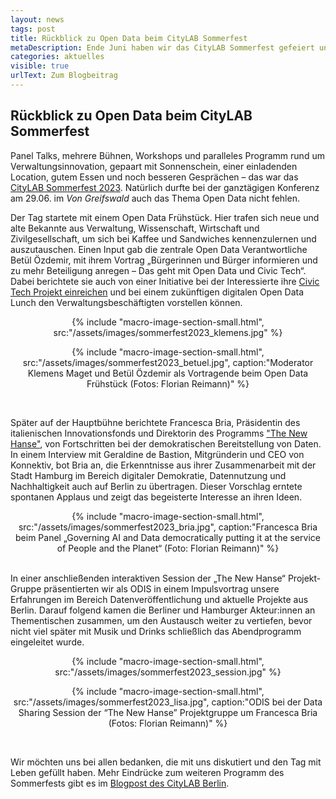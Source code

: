 ```yaml
---
layout: news
tags: post
title: Rückblick zu Open Data beim CityLAB Sommerfest
metaDescription: Ende Juni haben wir das CityLAB Sommerfest gefeiert und die ODIS durfte dabei natürlich nicht fehlen. Ein paar Einblicke vom Open Data Frühstück und unserer Session mit der "The New Hanse" Projektgruppe gibt es hier.
categories: aktuelles
visible: true
urlText: Zum Blogbeitrag
---
```


## Rückblick zu Open Data beim CityLAB Sommerfest

Panel Talks, mehrere Bühnen, Workshops und paralleles Programm rund um Verwaltungsinnovation, gepaart mit Sonnenschein, einer einladenden Location, gutem Essen und noch besseren Gesprächen – das war das [CityLAB Sommerfest 2023](https://citylab-berlin.org/de/events/citylab-sommerfest-2023/). Natürlich durfte bei der ganztägigen Konferenz am 29.06. im _Von Greifswald_ auch das Thema Open Data nicht fehlen.

Der Tag startete mit einem Open Data Frühstück. Hier trafen sich neue und alte Bekannte aus Verwaltung, Wissenschaft, Wirtschaft und Zivilgesellschaft, um sich bei Kaffee und Sandwiches kennenzulernen und auszutauschen. Einen Input gab die zentrale Open Data Verantwortliche Betül Özdemir, mit ihrem Vortrag „Bürgerinnen und Bürger informieren und zu mehr Beteiligung anregen – Das geht mit Open Data und Civic Tech“. Dabei berichtete sie auch von einer Initiative bei der Interessierte ihre [Civic Tech Projekt einreichen](https://mein.berlin.de/projekte/civic-tech-projekte-aus-berlin-mit-open-data/) und bei einem zukünftigen digitalen Open Data Lunch den Verwaltungsbeschäftigten vorstellen können.

<center>
{% include "macro-image-section-small.html", src:"/assets/images/sommerfest2023_klemens.jpg" %}

{% include "macro-image-section-small.html", src:"/assets/images/sommerfest2023_betuel.jpg", caption:"Moderator Klemens Maget und Betül Özdemir als Vortragende beim Open Data Frühstück (Fotos: Florian Reimann)" %}

</center>

<br>

Später auf der Hauptbühne berichtete Francesca Bria, Präsidentin des italienischen Innovationsfonds und Direktorin des Programms ["The New Hanse"](https://thenew.institute/en/programs/the-new-hanse), von Fortschritten bei der demokratischen Bereitstellung von Daten. In einem Interview mit Geraldine de Bastion, Mitgründerin und CEO von Konnektiv, bot Bria an, die Erkenntnisse aus ihrer Zusammenarbeit mit der Stadt Hamburg im Bereich digitaler Demokratie, Datennutzung und Nachhaltigkeit auch auf Berlin zu übertragen. Dieser Vorschlag erntete spontanen Applaus und zeigt das begeisterte Interesse an ihren Ideen.

<center>
{% include "macro-image-section-small.html", src:"/assets/images/sommerfest2023_bria.jpg", caption:"Francesca Bria beim Panel „Governing AI and Data democratically putting it at the service of People and the Planet“ (Foto: Florian Reimann)" %}
</center>

<br>

In einer anschließenden interaktiven Session der „The New Hanse“ Projekt-Gruppe präsentierten wir als ODIS in einem Impulsvortrag unsere Erfahrungen im Bereich Datenveröffentlichung und aktuelle Projekte aus Berlin. Darauf folgend kamen die Berliner und Hamburger Akteur:innen an Thementischen zusammen, um den Austausch weiter zu vertiefen, bevor nicht viel später mit Musik und Drinks schließlich das Abendprogramm eingeleitet wurde.

<center>
{% include "macro-image-section-small.html", src:"/assets/images/sommerfest2023_session.jpg" %}

{% include "macro-image-section-small.html", src:"/assets/images/sommerfest2023_lisa.jpg", caption:"ODIS bei der Data Sharing Session der “The New Hanse” Projektgruppe um Francesca Bria (Fotos: Florian Reimann)" %}

</center>

<br>

Wir möchten uns bei allen bedanken, die mit uns diskutiert und den Tag mit Leben gefüllt haben. Mehr Eindrücke zum weiteren Programm des Sommerfests gibt es im [Blogpost des CityLAB Berlin](https://citylab-berlin.org/de/blog/citylab-sommerfest-2023-recap/).
